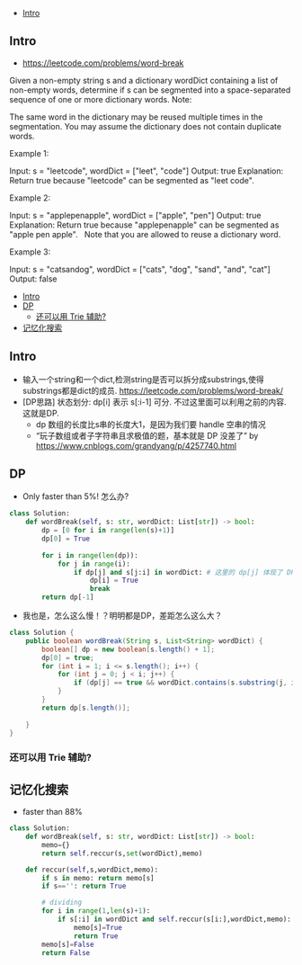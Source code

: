 - [Intro](#intro)

## Intro

- https://leetcode.com/problems/word-break

Given a non-empty string s and a dictionary wordDict containing a list of non-empty words, determine if s can be segmented into a space-separated sequence of one or more dictionary words.
Note:

The same word in the dictionary may be reused multiple times in the segmentation.
You may assume the dictionary does not contain duplicate words.

Example 1:

Input: s = "leetcode", wordDict = ["leet", "code"]
Output: true
Explanation: Return true because "leetcode" can be segmented as "leet code".

Example 2:

Input: s = "applepenapple", wordDict = ["apple", "pen"]
Output: true
Explanation: Return true because "applepenapple" can be segmented as "apple pen apple".
             Note that you are allowed to reuse a dictionary word.

Example 3:

Input: s = "catsandog", wordDict = ["cats", "dog", "sand", "and", "cat"]
Output: false

- [Intro](#intro)
- [DP](#dp)
  - [还可以用 Trie 辅助?](#%e8%bf%98%e5%8f%af%e4%bb%a5%e7%94%a8-trie-%e8%be%85%e5%8a%a9)
- [记忆化搜索](#%e8%ae%b0%e5%bf%86%e5%8c%96%e6%90%9c%e7%b4%a2)



## Intro

- 输入一个string和一个dict,检测string是否可以拆分成substrings,使得substrings都是dict的成员. https://leetcode.com/problems/word-break/
- [DP思路] 状态划分: dp[i] 表示 s[:i-1] 可分. 不过这里面可以利用之前的内容. 这就是DP.
  - dp 数组的长度比s串的长度大1，是因为我们要 handle 空串的情况
  - “玩子数组或者子字符串且求极值的题，基本就是 DP 没差了” by https://www.cnblogs.com/grandyang/p/4257740.html







## DP

- Only faster than 5%! 怎么办?

```py
class Solution:
    def wordBreak(self, s: str, wordDict: List[str]) -> bool:
        dp = [0 for i in range(len(s)+1)]
        dp[0] = True
        
        for i in range(len(dp)):
            for j in range(i):
                if dp[j] and s[j:i] in wordDict: # 这里的 dp[j] 体现了 DP 的思想
                    dp[i] = True
                    break
        return dp[-1]
```

- 我也是，怎么这么慢！？明明都是DP，差距怎么这么大？
```Java
class Solution {
    public boolean wordBreak(String s, List<String> wordDict) {
        boolean[] dp = new boolean[s.length() + 1];
        dp[0] = true;
        for (int i = 1; i <= s.length(); i++) {
            for (int j = 0; j < i; j++) {
                if (dp[j] == true && wordDict.contains(s.substring(j, i))) dp[i]=true;
            }
        }
        return dp[s.length()];
        
    }
}
```

### 还可以用 Trie 辅助?


## 记忆化搜索

- faster than 88%

```py
class Solution:
    def wordBreak(self, s: str, wordDict: List[str]) -> bool:
        memo={}
        return self.reccur(s,set(wordDict),memo)

    def reccur(self,s,wordDict,memo):
        if s in memo: return memo[s]
        if s=='': return True

        # dividing
        for i in range(1,len(s)+1):
            if s[:i] in wordDict and self.reccur(s[i:],wordDict,memo): # 表示 整个s 都可分
                memo[s]=True
                return True
        memo[s]=False
        return False
```


